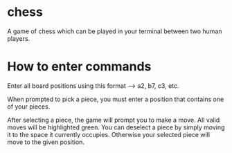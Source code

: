# chess
A game of chess which can be played in your terminal between two human players.

# How to enter commands
Enter all board positions using this format --> a2, b7, c3, etc.

When prompted to pick a piece, you must enter a position that contains one of your pieces.

After selecting a piece, the game will prompt you to make a move. All valid moves
will be highlighted green. You can deselect a piece by simply moving it to the space it currently
occupies. Otherwise your selected piece will move to the given position.
